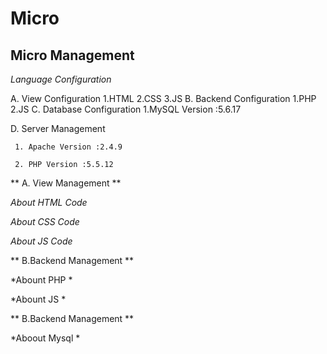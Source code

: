Micro
==============

Micro Management
----------------

*Language  Configuration*
  
   A. View Configuration
     1.HTML
	 2.CSS
	 3.JS
   B. Backend Configuration
     1.PHP
	 2.JS
   C. Database Configuration
     1.MySQL Version :5.6.17

   D. Server Management	
   
     1. Apache Version :2.4.9 

     2. PHP Version :5.5.12

   	 
	 
** A. View Management  **

*About HTML Code*

*About CSS Code*	

*About JS Code*	


** B.Backend Management **
  
  *Abount PHP *
  
  *Abount JS *
  
  
** B.Backend Management ** 
  
  *Aboout Mysql *
  
  


